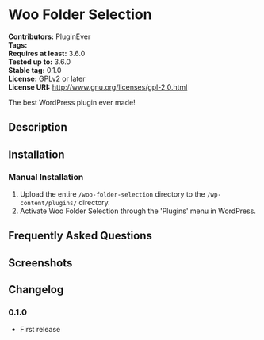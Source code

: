 # Woo Folder Selection #
**Contributors:**      PluginEver  
**Tags:**  
**Requires at least:** 3.6.0  
**Tested up to:**      3.6.0  
**Stable tag:**        0.1.0  
**License:**           GPLv2 or later  
**License URI:**       http://www.gnu.org/licenses/gpl-2.0.html  

The best WordPress plugin ever made!

## Description ##



## Installation ##

### Manual Installation ###

1. Upload the entire `/woo-folder-selection` directory to the `/wp-content/plugins/` directory.
2. Activate Woo Folder Selection through the 'Plugins' menu in WordPress.

## Frequently Asked Questions ##


## Screenshots ##


## Changelog ##

### 0.1.0 ###
* First release
